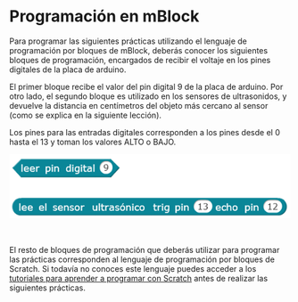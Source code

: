 # Programación en mBlock

Para programar las siguientes prácticas utilizando el lenguaje de programación por bloques de mBlock, deberás conocer los siguientes bloques de programación, encargados de recibir el voltaje en los pines digitales de la placa de arduino.

El primer bloque recibe el valor del pin digital 9 de la placa de arduino. Por otro lado, el segundo bloque es utilizado en los sensores de ultrasonidos, y devuelve la distancia en centímetros del objeto más cercano al sensor (como se explica en la siguiente lección).

Los pines para las entradas digitales corresponden a los pines desde el 0 hasta el 13 y toman los valores ALTO o BAJO.

![Entradas digitales](assets/entradas-digitales-mblock.png)


<br>


El resto de bloques de programación que deberás utilizar para programar las prácticas corresponden al lenguaje de programación por bloques de Scratch. Si todavía no conoces este lenguaje puedes acceder a los [tutoriales para aprender a programar con Scratch](https://www.programoergosum.com/cursos-online/scratch) antes de realizar las siguientes prácticas.